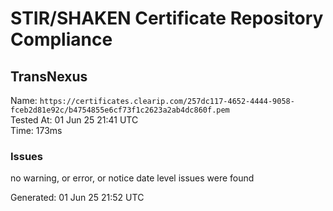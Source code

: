 # STIR/SHAKEN Certificate Repository Compliance

## TransNexus

Name: `https://certificates.clearip.com/257dc117-4652-4444-9058-fceb2d81e92c/b4754855e6cf73f1c2623a2ab4dc860f.pem`\
Tested At: 01 Jun 25 21:41 UTC\
Time: 173ms

### Issues

no warning, or error, or notice date level issues were found

Generated: 01 Jun 25 21:52 UTC